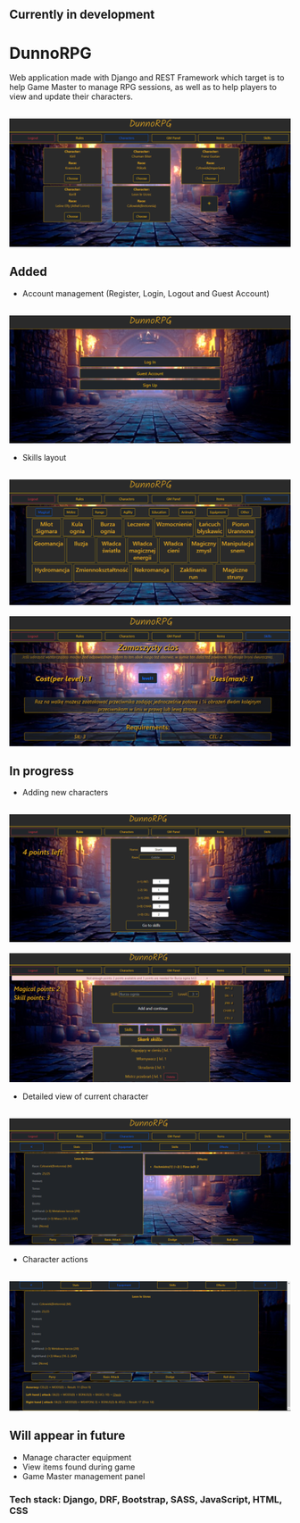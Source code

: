 ## Currently in development
# DunnoRPG
Web application made with Django and REST Framework which target is to help Game Master to manage RPG sessions, as well as to help players to view and update their characters. 

&emsp; ![Home page](https://github.com/Dunno358/Pictures/blob/main/dunnorpg_home_logged_in.png?raw=true)

## Added
- Account management (Register, Login, Logout and Guest Account)

&emsp; ![Home page](https://github.com/Dunno358/Pictures/blob/main/dunno_login_signin.png?raw=true)

- Skills layout

&emsp; ![Home page](https://github.com/Dunno358/Pictures/blob/main/dunnorpg_skills_layout.png?raw=true)
&emsp; ![Home page](https://github.com/Dunno358/Pictures/blob/main/dunnorpg_skills_detailed.png?raw=true)

## In progress
- Adding new characters

&emsp; ![Home page](https://github.com/Dunno358/Pictures/blob/main/dunnorpg_characted_add.png?raw=true)
&emsp; ![Home page](https://github.com/Dunno358/Pictures/blob/main/dunnorpg_skills_adding_1.png?raw=true)

- Detailed view of current character

&emsp; ![Home page](https://github.com/Dunno358/Pictures/blob/main/dunnorpg_detailed_in_dev.png?raw=true)

- Character actions

&emsp; ![Home page](https://github.com/Dunno358/Pictures/blob/main/dunnorpg_char_actions.png?raw=true)

## Will appear in future
- Manage character equipment
- View items found during game
- Game Master management panel

### Tech stack: Django, DRF, Bootstrap, SASS, JavaScript, HTML, CSS
